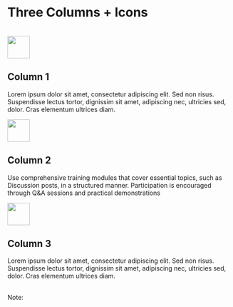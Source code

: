 # Three Columns + Icons
<br>
<div class="container">
  <div class="column2">
  <img width="50px" src="images/ball-red.png">
    <h2>Column 1</h2>
    <p>Lorem ipsum dolor sit amet, consectetur adipiscing elit. Sed non risus. Suspendisse lectus tortor, dignissim sit amet, adipiscing nec, ultricies sed, dolor. Cras elementum ultrices diam.<p>
  </div>

  <div  class="column2">  
  <img width="50px" src="images/ball-blue.png">
    <h2> Column 2</h2>
    <p>Use comprehensive training modules that cover essential topics, such as Discussion posts, in a structured manner. Participation is encouraged through Q&A sessions and practical demonstrations<p>
  </div>
  
  <div  class="column2">
  <img width="50px" src="images/ball-green.png">
    <h2>Column 3</h2>
    <p>Lorem ipsum dolor sit amet, consectetur adipiscing elit. Sed non risus. Suspendisse lectus tortor, dignissim sit amet, adipiscing nec, ultricies sed, dolor. Cras elementum ultrices diam.<p>
  </div>
</div>
<br>
<!-- Add some speaker notes -->
Note:
